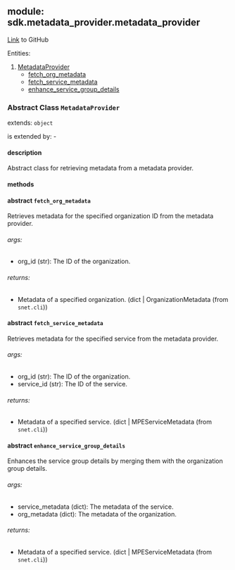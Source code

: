 ## module: sdk.metadata_provider.metadata_provider

[Link](https://github.com/singnet/snet-sdk-python/blob/master/snet/sdk/metadata_provider/metadata_provider.py) to GitHub

Entities:
1. [MetadataProvider](#class-transactionerror)
   - [fetch_org_metadata](#fetch_org_metadata)
   - [fetch_service_metadata](#fetch_service_metadata)
   - [enhance_service_group_details](#enhance_service_group_details)

### Abstract Class `MetadataProvider`

extends: `object`

is extended by: -

#### description

Abstract class for retrieving metadata from a metadata provider.

#### methods

#### abstract `fetch_org_metadata`

Retrieves metadata for the specified organization ID from the metadata provider.

###### args:

- org_id (str): The ID of the organization.

###### returns:

- Metadata of a specified organization. (dict | OrganizationMetadata (from `snet.cli`))

#### abstract `fetch_service_metadata`

Retrieves metadata for the specified service from the metadata provider.

###### args:

- org_id (str): The ID of the organization.
- service_id (str): The ID of the service.

###### returns:

- Metadata of a specified service. (dict | MPEServiceMetadata (from `snet.cli`))

#### abstract `enhance_service_group_details`

Enhances the service group details by merging them with the organization group details.

###### args:

- service_metadata (dict): The metadata of the service.
- org_metadata (dict): The metadata of the organization.

###### returns:

- Metadata of a specified service. (dict | MPEServiceMetadata (from `snet.cli`))

